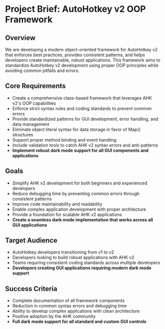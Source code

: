 # Project Brief: AutoHotkey v2 OOP Framework

## Overview
We are developing a modern object-oriented framework for AutoHotkey v2 that enforces best practices, provides consistent patterns, and helps developers create maintainable, robust applications. This framework aims to standardize AutoHotkey v2 development using proper OOP principles while avoiding common pitfalls and errors.

## Core Requirements
- Create a comprehensive class-based framework that leverages AHK v2's OOP capabilities
- Enforce strict syntax rules and coding standards to prevent common errors
- Provide standardized patterns for GUI development, error handling, and data management
- Eliminate object literal syntax for data storage in favor of Map() structures
- Support proper method binding and event handling
- Include validation tools to catch AHK v2 syntax errors and anti-patterns
- **Implement robust dark mode support for all GUI components and applications**

## Goals
- Simplify AHK v2 development for both beginners and experienced developers
- Reduce debugging time by preventing common errors through consistent patterns
- Improve code maintainability and readability
- Enable complex application development with proper architecture
- Provide a foundation for scalable AHK v2 applications
- **Create a seamless dark mode implementation that works across all GUI applications**

## Target Audience
- AutoHotkey developers transitioning from v1 to v2
- Developers looking to build robust applications with AHK v2
- Teams requiring consistent coding standards across multiple developers
- **Developers creating GUI applications requiring modern dark mode support**

## Success Criteria
- Complete documentation of all framework components
- Reduction in common syntax errors and debugging time
- Ability to develop complex applications with clean architecture
- Positive adoption by the AHK community
- **Full dark mode support for all standard and custom GUI controls**
